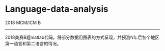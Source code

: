 # Language-data-analysis
2018 MCM/ICM B

---

2018美赛B题matlab代码，将部分数据用图表的方式呈现，并预测N年后各个地区第一语言和第二语言的情况。

